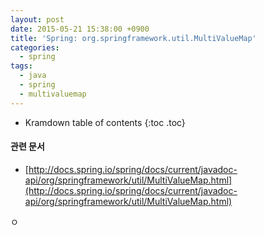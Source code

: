 ```yaml
---
layout: post
date: 2015-05-21 15:38:00 +0900
title: 'Spring: org.springframework.util.MultiValueMap'
categories:
  - spring
tags:
  - java
  - spring
  - multivaluemap
---
```


* Kramdown table of contents
{:toc .toc}

#### 관련 문서

- [http://docs.spring.io/spring/docs/current/javadoc-api/org/springframework/util/MultiValueMap.html](http://docs.spring.io/spring/docs/current/javadoc-api/org/springframework/util/MultiValueMap.html)


ㅇ

